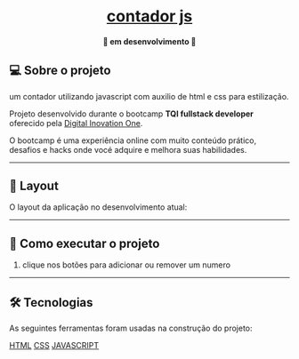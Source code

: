 <h1 align="center">
     <a href="#" alt="contador"> contador js </a>
</h1>

</p>

<h4 align="center">
	 🚧 em desenvolvimento  🚧
</h4>

## 💻 Sobre o projeto

um contador utilizando javascript com auxilio de html e css para estilização.

Projeto desenvolvido durante o bootcamp **TQI fullstack developer** oferecido pela [Digital Inovation One](https://web.dio.me/).

O bootcamp é uma experiência online com muito conteúdo prático, desafios e hacks onde vocé adquire e melhora suas habilidades.

---

## 🎨 Layout

O layout da aplicação no desenvolvimento atual:

<!-- <p align="center" style="display: flex; align-items: flex-start; justify-content: center;">
  <img alt="NextLevelWeek" title="#NextLevelWeek" src="/img/snake.png" width="400px">
</p> -->

---

## 🚀 Como executar o projeto

1. clique nos botões para adicionar ou remover um numero

---

## 🛠 Tecnologias

As seguintes ferramentas foram usadas na construção do projeto:

[HTML](https://developer.mozilla.org/pt-BR/docs/Web/HTML)
[CSS](https://developer.mozilla.org/pt-BR/docs/Web/CSS)
[JAVASCRIPT](https://www.javascript.com/)
